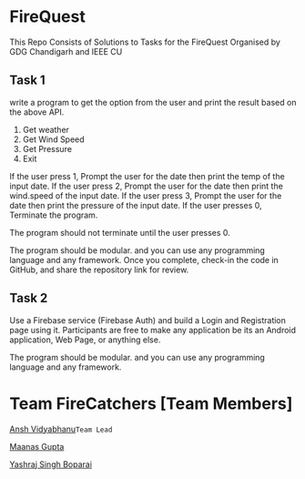 # FireQuest
This Repo Consists of Solutions to Tasks for the FireQuest Organised by GDG Chandigarh and IEEE CU
## Task 1

write a program to get the option from the user and print the result based on the above API.
 
1. Get weather
2. Get Wind Speed
3. Get Pressure
0. Exit
 
If the user press 1, Prompt the user for the date then print the temp of the input date.
If the user press 2, Prompt the user for the date then print the wind.speed of the input date.
If the user press 3, Prompt the user for the date then print the pressure of the input date.
If the user presses 0, Terminate the program.
 
The program should not terminate until the user presses 0.
 
The program should be modular. and you can use any programming language and any framework.
Once you complete, check-in the code in GitHub, and share the repository link for review.
## Task 2

Use a Firebase service (Firebase Auth) and build a Login and Registration page using it. Participants are free to make any application be its an Android application, Web Page, or anything else.

The program should be modular. and you can use any programming language and any framework.
# Team FireCatchers [Team Members]
[Ansh Vidyabhanu](https://github.com/26ANSH)`Team Lead`

[Maanas Gupta](https://github.com/maanas74)

[Yashraj Singh Boparai](https://github.com/Yashrajsingh2001)
 